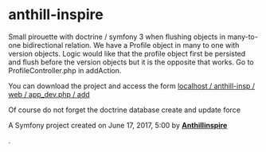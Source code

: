 anthill-inspire
===============
<p>
Small pirouette with doctrine / symfony 3 when flushing objects in many-to-one bidirectional relation.
We have a Profile object in many to one with version objects.
Logic would like that the profile object first be persisted and flush before the version objects but it is the opposite that works.
Go to ProfileController.php in addAction.</p>

<p>
You can download the project and access the form <a href="">localhost / anthill-insp / web / app_dev.php / add</a>

Of course do not forget the doctrine database create and update force</p>

A Symfony project created on June 17, 2017, 5:00 by <strong><a href="http://anthillinspire.fr/">Anthillinspire</a></strong></p>.
